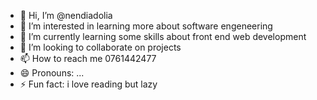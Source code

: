 - 👋 Hi, I’m @nendiadolia
- 👀 I’m interested in learning more about software engeneering
- 🌱 I’m currently learning some skills about front end web development
- 💞️ I’m looking to collaborate on projects
- 📫 How to reach me 0761442477
- 😄 Pronouns: ...
- ⚡ Fun fact: i love reading but  lazy

<!---
nendiadolia/nendiadolia is a ✨ special ✨ repository because its `README.md` (this file) appears on your GitHub profile.
You can click the Preview link to take a look at your changes.
--->
